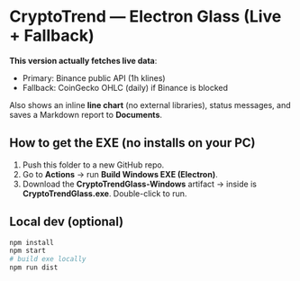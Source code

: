 # CryptoTrend — Electron Glass (Live + Fallback)

**This version actually fetches live data**:
- Primary: Binance public API (1h klines)
- Fallback: CoinGecko OHLC (daily) if Binance is blocked

Also shows an inline **line chart** (no external libraries), status messages, and saves a Markdown report to **Documents**.

## How to get the EXE (no installs on your PC)
1. Push this folder to a new GitHub repo.
2. Go to **Actions** → run **Build Windows EXE (Electron)**.
3. Download the **CryptoTrendGlass-Windows** artifact → inside is **CryptoTrendGlass.exe**. Double-click to run.

## Local dev (optional)
```bash
npm install
npm start
# build exe locally
npm run dist
```
